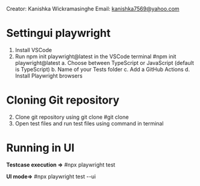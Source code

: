 Creator: Kanishka Wickramasinghe
Email: kanishka7569@yahoo.com


**Settingui playwright**
========================================
1. Install VSCode
2. Run npm init playwright@latest in the VSCode terminal
	#npm init playwright@latest
a. Choose between TypeScript or JavaScript (default is TypeScript)
b. Name of your Tests folder 
c. Add a GitHub Actions 
d. Install Playwright browsers 


**Cloning Git repository**
 ======================================
2. Clone git repository using git clone
   #git clone <https url from the git repo>
4. Open test files and run test files using command in terminal
	

**Running in UI**
=========================================
**Testcase execution =>**
#npx playwright test

**UI mode=>**
#npx playwright test --ui
